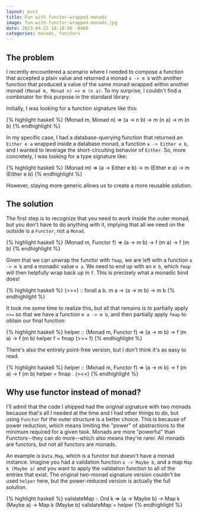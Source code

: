 ```yaml
---
layout: post
title: Fun with functor-wrapped monads
image: fun-with-functor-wrapped-monads.jpg
date: 2023-04-22 18:18:50 -0400
categories: monads, functors
---
```


## The problem

I recently encountered a scenario where I needed to compose a function that accepted a plain value and returned a monad `a -> m b` with another function that produced a value of the same monad wrapped within another monad `(Monad m, Monad n) => m (n a)`. To my surprise, I couldn't find a combinator for this purpose in the standard library.

Initially, I was looking for a function signature like this:

{% highlight haskell %}
(Monad m, Monad n) => (a -> n b) -> m (n a) -> m (n b)
{% endhighlight %}

In my specific case, I had a database-querying function that returned an `Either e a` wrapped inside a database monad, a function `a -> Either e b`, and I wanted to leverage the short-circuiting behavior of `Either`. So, more concretely, I was looking for a type signature like:

{% highlight haskell %}
(Monad m) => (a -> Either e b) -> m (Either e a) -> m (Either e b)
{% endhighlight %}

However, staying more generic allows us to create a more reusable solution.

## The solution

The first step is to recognize that you need to work inside the outer monad, but you don't have to do anything with it, implying that all we need on the outside is a `Functor`, not a `Monad`.

{% highlight haskell %}
(Monad m, Functor f) => (a -> m b) -> f (m a) -> f (m b)
{% endhighlight %}

Given that we can unwrap the functor with `fmap`, we are left with a function `a -> m b` and a monadic value `m a`. We need to end up with an `m b`, which `fmap` will then helpfully wrap back up in `f`. This is precisely what a monadic bind does!

{% highlight haskell %}
(>>=) :: forall a b. m a -> (a -> m b) -> m b
{% endhighlight %}

It took me some time to realize this, but all that remains is to partially apply `>>=` so that we have a function `m a -> m b`, and then partially apply `fmap` to obtain our final function:

{% highlight haskell %}
helper :: (Monad m, Functor f) => (a -> m b) -> f (m a) -> f (m b)
helper f = fmap (>>= f)
{% endhighlight %}

There's also the entirely point-free version, but I don't think it's as easy to read.

{% highlight haskell %}
helper :: (Monad m, Functor f) => (a -> m b) -> f (m a) -> f (m b)
helper = fmap . (=<<)
{% endhighlight %}

## Why use functor instead of monad?

I'll admit that the code I shipped had the original signature with two monads because that's all I needed at the time and I had other things to do, but using `Functor` for the outer structure is a better choice. This is because of power reduction, which means limiting the "power" of abstractions to the minimum required for a given task. Monads are more "powerful" than Functors--they can do more--which also means they're rarer. All monads are functors, but not all functors are monads.

An example is `Data.Map`, which is a functor but doesn't have a monad instance. Imagine you had a validation function `a -> Maybe b`, and a map `Map k (Maybe a)` and you want to apply the validation function to all of the entries that exist. The original two-monad signature version couldn't be used `helper` here, but the power-reduced version is actually the full solution.

{% highlight haskell %}
validateMap :: Ord k => (a -> Maybe b) -> Map k (Maybe a) -> Map k (Maybe b)
validateMap = helper
{% endhighlight %}
